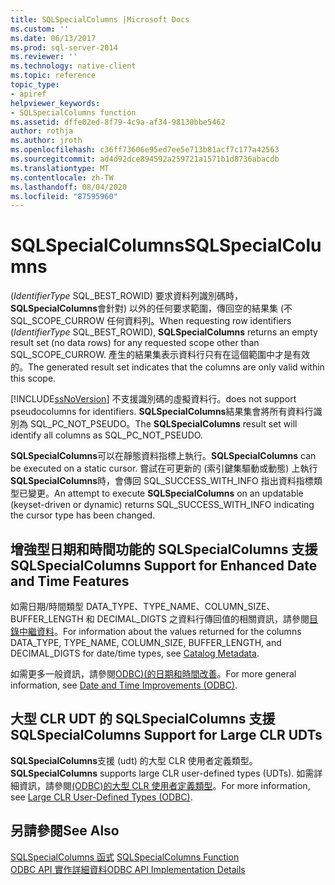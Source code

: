 ```yaml
---
title: SQLSpecialColumns |Microsoft Docs
ms.custom: ''
ms.date: 06/13/2017
ms.prod: sql-server-2014
ms.reviewer: ''
ms.technology: native-client
ms.topic: reference
topic_type:
- apiref
helpviewer_keywords:
- SQLSpecialColumns function
ms.assetid: dffe02ed-8f79-4c9a-af34-98130bbe5462
author: rothja
ms.author: jroth
ms.openlocfilehash: c36ff73606e95ed7ee5e713b81acf7c177a42563
ms.sourcegitcommit: ad4d92dce894592a259721a1571b1d8736abacdb
ms.translationtype: MT
ms.contentlocale: zh-TW
ms.lasthandoff: 08/04/2020
ms.locfileid: "87595960"
---
```

# <a name="sqlspecialcolumns"></a><span data-ttu-id="8dbd7-102">SQLSpecialColumns</span><span class="sxs-lookup"><span data-stu-id="8dbd7-102">SQLSpecialColumns</span></span>
  <span data-ttu-id="8dbd7-103"> (*IdentifierType* SQL_BEST_ROWID) 要求資料列識別碼時， **SQLSpecialColumns**會針對) 以外的任何要求範圍，傳回空的結果集 (不 SQL_SCOPE_CURROW 任何資料列。</span><span class="sxs-lookup"><span data-stu-id="8dbd7-103">When requesting row identifiers (*IdentifierType* SQL_BEST_ROWID), **SQLSpecialColumns** returns an empty result set (no data rows) for any requested scope other than SQL_SCOPE_CURROW.</span></span> <span data-ttu-id="8dbd7-104">產生的結果集表示資料行只有在這個範圍中才是有效的。</span><span class="sxs-lookup"><span data-stu-id="8dbd7-104">The generated result set indicates that the columns are only valid within this scope.</span></span>  
  
 [!INCLUDE[ssNoVersion](../../includes/ssnoversion-md.md)] <span data-ttu-id="8dbd7-105">不支援識別碼的虛擬資料行。</span><span class="sxs-lookup"><span data-stu-id="8dbd7-105">does not support pseudocolumns for identifiers.</span></span> <span data-ttu-id="8dbd7-106">**SQLSpecialColumns**結果集會將所有資料行識別為 SQL_PC_NOT_PSEUDO。</span><span class="sxs-lookup"><span data-stu-id="8dbd7-106">The **SQLSpecialColumns** result set will identify all columns as SQL_PC_NOT_PSEUDO.</span></span>  
  
 <span data-ttu-id="8dbd7-107">**SQLSpecialColumns**可以在靜態資料指標上執行。</span><span class="sxs-lookup"><span data-stu-id="8dbd7-107">**SQLSpecialColumns** can be executed on a static cursor.</span></span> <span data-ttu-id="8dbd7-108">嘗試在可更新的 (索引鍵集驅動或動態) 上執行**SQLSpecialColumns**時，會傳回 SQL_SUCCESS_WITH_INFO 指出資料指標類型已變更。</span><span class="sxs-lookup"><span data-stu-id="8dbd7-108">An attempt to execute **SQLSpecialColumns** on an updatable (keyset-driven or dynamic) returns SQL_SUCCESS_WITH_INFO indicating the cursor type has been changed.</span></span>  
  
## <a name="sqlspecialcolumns-support-for-enhanced-date-and-time-features"></a><span data-ttu-id="8dbd7-109">增強型日期和時間功能的 SQLSpecialColumns 支援</span><span class="sxs-lookup"><span data-stu-id="8dbd7-109">SQLSpecialColumns Support for Enhanced Date and Time Features</span></span>  
 <span data-ttu-id="8dbd7-110">如需日期/時間類型 DATA_TYPE、TYPE_NAME、COLUMN_SIZE、BUFFER_LENGTH 和 DECIMAL_DIGTS 之資料行傳回值的相關資訊，請參閱[目錄中繼資料](../native-client-odbc-date-time/metadata-catalog.md)。</span><span class="sxs-lookup"><span data-stu-id="8dbd7-110">For information about the values returned for the columns DATA_TYPE, TYPE_NAME, COLUMN_SIZE, BUFFER_LENGTH, and DECIMAL_DIGTS for date/time types, see [Catalog Metadata](../native-client-odbc-date-time/metadata-catalog.md).</span></span>  
  
 <span data-ttu-id="8dbd7-111">如需更多一般資訊，請參閱[ODBC&#41;&#40;的日期和時間改善](../native-client-odbc-date-time/date-and-time-improvements-odbc.md)。</span><span class="sxs-lookup"><span data-stu-id="8dbd7-111">For more general information, see [Date and Time Improvements &#40;ODBC&#41;](../native-client-odbc-date-time/date-and-time-improvements-odbc.md).</span></span>  
  
## <a name="sqlspecialcolumns-support-for-large-clr-udts"></a><span data-ttu-id="8dbd7-112">大型 CLR UDT 的 SQLSpecialColumns 支援</span><span class="sxs-lookup"><span data-stu-id="8dbd7-112">SQLSpecialColumns Support for Large CLR UDTs</span></span>  
 <span data-ttu-id="8dbd7-113">**SQLSpecialColumns**支援 (udt) 的大型 CLR 使用者定義類型。</span><span class="sxs-lookup"><span data-stu-id="8dbd7-113">**SQLSpecialColumns** supports large CLR user-defined types (UDTs).</span></span> <span data-ttu-id="8dbd7-114">如需詳細資訊，請參閱[&#40;ODBC&#41;的大型 CLR 使用者定義類型](../native-client/odbc/large-clr-user-defined-types-odbc.md)。</span><span class="sxs-lookup"><span data-stu-id="8dbd7-114">For more information, see [Large CLR User-Defined Types &#40;ODBC&#41;](../native-client/odbc/large-clr-user-defined-types-odbc.md).</span></span>  
  
## <a name="see-also"></a><span data-ttu-id="8dbd7-115">另請參閱</span><span class="sxs-lookup"><span data-stu-id="8dbd7-115">See Also</span></span>  
 <span data-ttu-id="8dbd7-116">[SQLSpecialColumns 函式](https://go.microsoft.com/fwlink/?LinkId=59371) </span><span class="sxs-lookup"><span data-stu-id="8dbd7-116">[SQLSpecialColumns Function](https://go.microsoft.com/fwlink/?LinkId=59371) </span></span>  
 [<span data-ttu-id="8dbd7-117">ODBC API 實作詳細資料</span><span class="sxs-lookup"><span data-stu-id="8dbd7-117">ODBC API Implementation Details</span></span>](odbc-api-implementation-details.md)  
  
  
